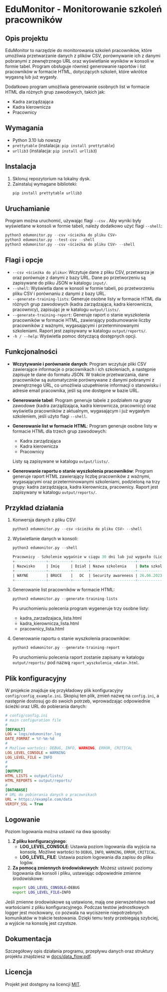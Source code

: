 # EduMonitor - Monitorowanie szkoleń pracowników

## Opis projektu
EduMonitor to narzędzie do monitorowania szkoleń pracowników, które umożliwia przetwarzanie danych z plików CSV, porównywanie ich z danymi pobranymi z zewnętrznego URL oraz wyświetlanie wyników w konsoli w formie tabel. Program obsługuje również generowanie raportów i list pracowników w formacie HTML, dotyczących szkoleń, które wkrótce wygasną lub już wygasły.

Dodatkowo program umożliwia generowanie osobnych list w formacie HTML dla różnych grup zawodowych, takich jak:

- Kadra zarządzająca
- Kadra kierownicza
- Pracownicy

## Wymagania
- Python 3.10 lub nowszy
- `prettytable` (instalacja: `pip install prettytable`)
- `urllib3` (instalacja: `pip install urllib3`)

## Instalacja
1. Sklonuj repozytorium na lokalny dysk.
2. Zainstaluj wymagane biblioteki:
   ```bash
   pip install prettytable urllib3
   ```

## Uruchamianie
Program można uruchomić, używając flagi `--csv` . Aby wyniki były wyświetlane w konsoli w formie tabeli, należy dodatkowo użyć flagi `--shell`:
   ```python
   python3 edumonitor.py --csv <ścieżka do pliku CSV>
   python3 edumonitor.py --test-csv --shell
   python3 edumonitor.py --csv <ścieżka do pliku CSV> --shell
   ```

## Flagi i opcje
- `--csv <ścieżka do pliku>`: Wczytuje dane z pliku CSV, przetwarza je oraz porównuje z danymi z bazy URL. Dane po przetworzeniu są zapisywane do pliku JSON w katalogu `input/`.
- `--shell`: Wyświetla dane w konsoli w formie tabeli, po przetworzeniu pliku CSV i porównaniu z danymi z bazy URL.
- `--generate-training-lists`: Generuje osobne listy w formacie HTML dla różnych grup zawodowych (kadra zarządzająca, kadra kierownicza, pracownicy), zapisując je w katalogu `output/lists/`.
- `--generate-training-report`: Generuje raport o stanie wyszkolenia pracowników w formacie HTML, zawierający podsumowanie liczby pracowników z ważnymi, wygasającymi i przeterminowanymi szkoleniami. Raport jest zapisywany w katalogu `output/reports/`.
- `-h / --help`: Wyświetla pomoc dotyczącą dostępnych opcji.

## Funkcjonalności
- **Wczytywanie i porównanie danych**: Program wczytuje pliki CSV zawierające informacje o pracownikach i ich szkoleniach, a następnie zapisuje te dane do formatu JSON. W trakcie przetwarzania, dane pracowników są automatycznie porównywane z danymi pobranymi z zewnętrznego URL, co umożliwia uzupełnienie informacji o stanowisku i adresie email pracownika, jeśli są one dostępne w bazie URL.
- **Generowanie tabel**: Program generuje tabele z podziałem na grupy zawodowe (kadra zarządzająca, kadra kierownicza, pracownicy) oraz wyświetla pracowników z aktualnym, wygasającym i już wygasłym szkoleniem, jeśli użyto flagi `--shell`.
- **Generowanie list w formacie HTML**: Program generuje osobne listy w formacie HTML dla trzech grup zawodowych:
   - Kadra zarządzająca
   - Kadra kierownicza
   - Pracownicy
   
   Listy są zapisywane w katalogu `output/lists/`.

- **Generowanie raportu o stanie wyszkolenia pracowników**: Program generuje raport HTML zawierający liczbę pracowników z ważnymi, wygasającymi oraz przeterminowanymi szkoleniami, podzieloną na trzy grupy: kadra zarządzająca, kadra kierownicza, pracownicy. Raport jest zapisywany w katalogu `output/reports/`.

## Przykład działania

1. Konwersja danych z pliku CSV:
   ```python
   python3 edumonitor.py --csv <ścieżka do pliku CSV> --shell
   ```

2. Wyświetlanie danych w konsoli:
   ```python
   python3 edumonitor.py --shell
   ```

   ```sql
   Pracownicy - Szkolenie wygaśnie w ciągu 30 dni lub już wygasło (Liczba pracowników: 1)
   +--------------+----------+-------+--------------------+----------------+------------+
   | Nazwisko     | Imię     | Dział | Nazwa szkolenia    | Data szkolenia | Ważne do   |
   +--------------+----------+-------+--------------------+----------------+------------+
   | WAYNE        | BRUCE    |   DC  | Security awareness | 26.06.2023     | 24.06.2024 |
   +--------------+----------+-------+--------------------+----------------+------------+
   ```

3. Generowanie list pracowników w formacie HTML:
   ```python
   python3 edumonitor.py --generate-training-lists
   ```

   Po uruchomieniu polecenia program wygeneruje trzy osobne listy:

   - kadra_zarzadzajaca_lista.html
   - kadra_kierownicza_lista.html
   - pracownicy_lista.html

4. Generowanie raportu o stanie wyszkolenia pracowników:
   ```python
   python3 edumonitor.py --generate-training-report
   ```
   Po uruchomieniu polecenia raport zostanie zapisany w katalogu `output/reports/` pod nazwą `raport_wyszkolenia_<data>.html`.

## Plik konfiguracyjny
W projekcie znajduje się przykładowy plik konfiguracyjny `config/config_example.ini`. Skopiuj ten plik, zmień nazwę na `config.ini`, a następnie dostosuj go do swoich potrzeb, wprowadzając odpowiednie ścieżki oraz URL do pobierania danych:
```ini
# config/config.ini
# main configuration file
#
[DEFAULT]
LOG = logs/edumonitor.log
DATE_FORMAT = %Y-%m-%d
#
# Możliwe wartości: DEBUG, INFO, WARNING, ERROR, CRITICAL
LOG_LEVEL_CONSOLE = WARNING
LOG_LEVEL_FILE = INFO
#
#
[OUTPUT]
HTML_LISTS = output/lists/
HTML_REPORTS = output/reports/
#
[DATABASE]
# URL do pobierania danych o pracownikach
URL = https://example.com/data
VERIFY_SSL = True
```

## Logowanie
Poziom logowania można ustawić na dwa sposoby:
1. **Z pliku konfiguracyjnego**: 
   - **LOG_LEVEL_CONSOLE**: Ustawia poziom logowania dla wyjścia na konsolę. Możliwe wartości to `DEBUG`, `INFO`, `WARNING`, `ERROR`, `CRITICAL`.
   - **LOG_LEVEL_FILE**: Ustawia poziom logowania dla zapisu do pliku logów.
2. **Za pomocą zmiennych środowiskowych**: Możesz ustawić poziomy logowania dla konsoli i pliku, ustawiając odpowiednie zmienne środowiskowe:
   ```bash
   export LOG_LEVEL_CONSOLE=DEBUG
   export LOG_LEVEL_FILE=INFO
   ```
Jeśli zmienne środowiskowe są ustawione, mają one pierwszeństwo nad wartościami z pliku konfiguracyjnego.
Podczas testów jednostkowych logger jest mockowany, co pozwala na wyciszenie niepotrzebnych komunikatów w trakcie testowania. Dzięki temu testy przebiegają szybciej, a wyjście na konsolę jest czystsze.
## Dokumentacja

Szczegółowy opis działania programu, przepływu danych oraz struktury projektu znajdziesz w [docs/data_flow.pdf](docs/data_flow.md).

## Licencja
Projekt jest dostępny na licencji [MIT](LICENCE.md).
